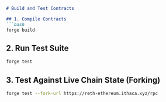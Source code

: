 ```markdown
# Build and Test Contracts

## 1. Compile Contracts
```bash
forge build
```

## 2. Run Test Suite
```bash
forge test
```

## 3. Test Against Live Chain State (Forking)
```bash
forge test --fork-url https://reth-ethereum.ithaca.xyz/rpc
```


